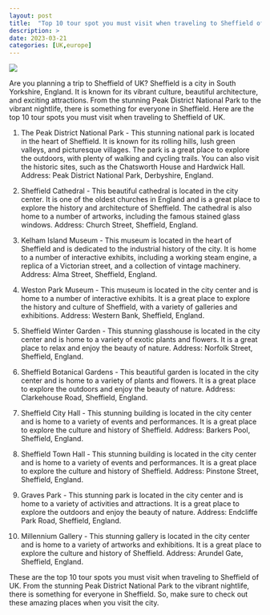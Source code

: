 ```yaml
---
layout: post
title:  "Top 10 tour spot you must visit when traveling to Sheffield of UK"
description: >
date: 2023-03-21
categories: [UK,europe]
---
```

<img src="https://images.unsplash.com/photo-1518187713180-d2b6d3f6a3f6?ixlib=rb-1.2.1&ixid=eyJhcHBfaWQiOjEyMDd9&auto=format&fit=crop&w=1050&q=80">

Are you planning a trip to Sheffield of UK? Sheffield is a city in South Yorkshire, England. It is known for its vibrant culture, beautiful architecture, and exciting attractions. From the stunning Peak District National Park to the vibrant nightlife, there is something for everyone in Sheffield. Here are the top 10 tour spots you must visit when traveling to Sheffield of UK.

1. The Peak District National Park - This stunning national park is located in the heart of Sheffield. It is known for its rolling hills, lush green valleys, and picturesque villages. The park is a great place to explore the outdoors, with plenty of walking and cycling trails. You can also visit the historic sites, such as the Chatsworth House and Hardwick Hall. Address: Peak District National Park, Derbyshire, England.

2. Sheffield Cathedral - This beautiful cathedral is located in the city center. It is one of the oldest churches in England and is a great place to explore the history and architecture of Sheffield. The cathedral is also home to a number of artworks, including the famous stained glass windows. Address: Church Street, Sheffield, England.

3. Kelham Island Museum - This museum is located in the heart of Sheffield and is dedicated to the industrial history of the city. It is home to a number of interactive exhibits, including a working steam engine, a replica of a Victorian street, and a collection of vintage machinery. Address: Alma Street, Sheffield, England.

4. Weston Park Museum - This museum is located in the city center and is home to a number of interactive exhibits. It is a great place to explore the history and culture of Sheffield, with a variety of galleries and exhibitions. Address: Western Bank, Sheffield, England.

5. Sheffield Winter Garden - This stunning glasshouse is located in the city center and is home to a variety of exotic plants and flowers. It is a great place to relax and enjoy the beauty of nature. Address: Norfolk Street, Sheffield, England.

6. Sheffield Botanical Gardens - This beautiful garden is located in the city center and is home to a variety of plants and flowers. It is a great place to explore the outdoors and enjoy the beauty of nature. Address: Clarkehouse Road, Sheffield, England.

7. Sheffield City Hall - This stunning building is located in the city center and is home to a variety of events and performances. It is a great place to explore the culture and history of Sheffield. Address: Barkers Pool, Sheffield, England.

8. Sheffield Town Hall - This stunning building is located in the city center and is home to a variety of events and performances. It is a great place to explore the culture and history of Sheffield. Address: Pinstone Street, Sheffield, England.

9. Graves Park - This stunning park is located in the city center and is home to a variety of activities and attractions. It is a great place to explore the outdoors and enjoy the beauty of nature. Address: Endcliffe Park Road, Sheffield, England.

10. Millennium Gallery - This stunning gallery is located in the city center and is home to a variety of artworks and exhibitions. It is a great place to explore the culture and history of Sheffield. Address: Arundel Gate, Sheffield, England.

These are the top 10 tour spots you must visit when traveling to Sheffield of UK. From the stunning Peak District National Park to the vibrant nightlife, there is something for everyone in Sheffield. So, make sure to check out these amazing places when you visit the city.